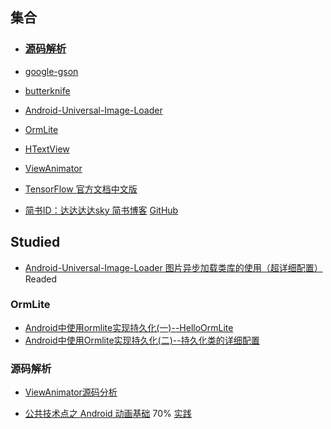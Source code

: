 ## 集合

* ### [源码解析](http://a.codekk.com)

* [google-gson](https://github.com/google/gson)

* [butterknife](http://jakewharton.github.io/butterknife/)

* [Android-Universal-Image-Loader](https://github.com/nostra13/Android-Universal-Image-Loader)

* [OrmLite](http://ormlite.com)

* [HTextView](https://github.com/hanks-zyh/HTextView)

* [ViewAnimator](https://github.com/florent37/ViewAnimator)

* [TensorFlow 官方文档中文版](https://github.com/jikexueyuanwiki/tensorflow-zh)

* [简书ID：达达达达sky 简书博客](http://www.jianshu.com/users/9038233c5f2c/latest_articles)	[GitHub](https://github.com/Skykai521)

## Studied

* [Android-Universal-Image-Loader 图片异步加载类库的使用（超详细配置）](http://blog.csdn.net/vipzjyno1/article/details/23206387) Readed


### OrmLite
* [Android中使用ormlite实现持久化(一)--HelloOrmLite](http://www.open-open.com/lib/view/open1325323603780.html)
* [Android中使用Ormlite实现持久化(二)--持久化类的详细配置](http://www.open-open.com/lib/view/open1325323835796.html)



### 源码解析

* [ViewAnimator源码分析](http://www.jianshu.com/p/749c4531d108?utm_campaign=hugo&utm_medium=reader_share&utm_content=note)

* [公共技术点之 Android 动画基础](http://a.codekk.com/detail/Android/lightSky/%E5%85%AC%E5%85%B1%E6%8A%80%E6%9C%AF%E7%82%B9%E4%B9%8B%20Android%20%E5%8A%A8%E7%94%BB%E5%9F%BA%E7%A1%80)	70%	[实践](https://github.com/changzuozhen/AndroidApiDemos/commit/6e7b095bdc23649617d41e2cb1e7d1909f066270)

	
	
	



